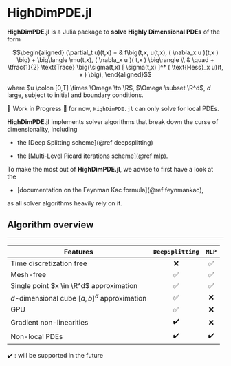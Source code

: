 
# HighDimPDE.jl


**HighDimPDE.jl** is a Julia package to **solve Highly Dimensional PDEs** of the form

```math
\begin{aligned}
   (\partial_t u)(t,x) = & f\big(t,x, u(t,x), ( \nabla_x u )(t,x ) \big)  + \big\langle \mu(t,x), ( \nabla_x u )( t,x ) \big\rangle \\
    & \quad  + \tfrac{1}{2} \text{Trace} \big(\sigma(t,x) [ \sigma(t,x) ]^* ( \text{Hess}_x u)(t, x ) \big),
\end{aligned}
```

where $u \colon [0,T] \times \Omega \to \R$, $\Omega \subset \R^d$, $d$ large,
subject to initial and boundary conditions.

🚧 Work in Progress 🚧 for now, `HighDimPDE.jl` can only solve for local PDEs.

**HighDimPDE.jl** implements solver algorithms that break down the curse of dimensionality, including

* the [Deep Splitting scheme](@ref deepsplitting)

* the [Multi-Level Picard iterations scheme](@ref mlp).

To make the most out of **HighDimPDE.jl**, we advise to first have a look at the 

* [documentation on the Feynman Kac formula](@ref feynmankac),

as all solver algorithms heavily rely on it.

## Algorithm overview

----------------------------------------------
Features  |    `DeepSplitting`   | `MLP`     |
----------|:----------------------:|:------------:
Time discretization free|   ❌ |         ✅ |
Mesh-free       | ✅ |                   ✅ |
Single point $x \in \R^d$ approximation| ✅   |  ✅ |
$d$-dimensional cube $[a,b]^d$ approximation| ✅   |          ❌ |
GPU             | ✅ |                   ❌ |
Gradient non-linearities    | ✔️|       ❌ |
Non-local PDEs  | ✔️  | ✔️  |

✔️ : will be supported in the future